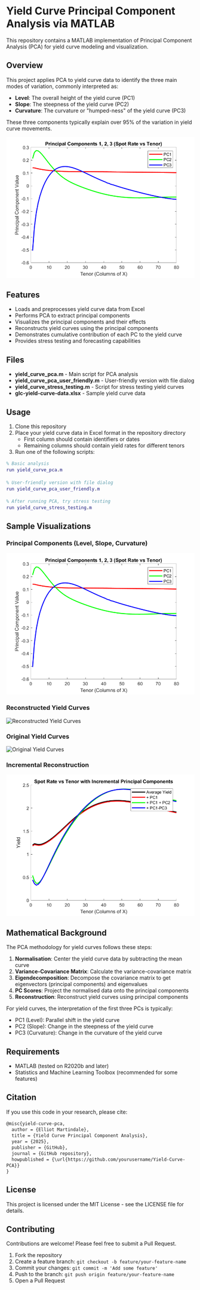 # Yield Curve Principal Component Analysis via MATLAB

This repository contains a MATLAB implementation of Principal Component Analysis (PCA) for yield curve modeling and visualization.

## Overview

This project applies PCA to yield curve data to identify the three main modes of variation, commonly interpreted as:
- **Level**: The overall height of the yield curve (PC1)
- **Slope**: The steepness of the yield curve (PC2)
- **Curvature**: The curvature or "humped-ness" of the yield curve (PC3)

These three components typically explain over 95% of the variation in yield curve movements.

![Principal Components](images/principal-components.png)

## Features

- Loads and preprocesses yield curve data from Excel
- Performs PCA to extract principal components
- Visualizes the principal components and their effects
- Reconstructs yield curves using the principal components
- Demonstrates cumulative contribution of each PC to the yield curve
- Provides stress testing and forecasting capabilities

## Files

- **yield_curve_pca.m** - Main script for PCA analysis
- **yield_curve_pca_user_friendly.m** - User-friendly version with file dialog
- **yield_curve_stress_testing.m** - Script for stress testing yield curves
- **glc-yield-curve-data.xlsx** - Sample yield curve data

## Usage

1. Clone this repository
2. Place your yield curve data in Excel format in the repository directory
   - First column should contain identifiers or dates
   - Remaining columns should contain yield rates for different tenors
3. Run one of the following scripts:

```matlab
% Basic analysis
run yield_curve_pca.m

% User-friendly version with file dialog
run yield_curve_pca_user_friendly.m

% After running PCA, try stress testing
run yield_curve_stress_testing.m
```

## Sample Visualizations

### Principal Components (Level, Slope, Curvature)
![Principal Components](images/principal-components.png)

### Reconstructed Yield Curves
![Reconstructed Yield Curves](images/reconstructed-curves.png)

### Original Yield Curves
![Original Yield Curves](images/original-curves.png)

### Incremental Reconstruction
![Incremental Reconstruction](images/incremental-reconstruction.png)

## Mathematical Background

The PCA methodology for yield curves follows these steps:

1. **Normalisation**: Center the yield curve data by subtracting the mean curve
2. **Variance-Covariance Matrix**: Calculate the variance-covariance matrix
3. **Eigendecomposition**: Decompose the covariance matrix to get eigenvectors (principal components) and eigenvalues
4. **PC Scores**: Project the normalised data onto the principal components
5. **Reconstruction**: Reconstruct yield curves using principal components

For yield curves, the interpretation of the first three PCs is typically:
- PC1 (Level): Parallel shift in the yield curve
- PC2 (Slope): Change in the steepness of the yield curve
- PC3 (Curvature): Change in the curvature of the yield curve

## Requirements

- MATLAB (tested on R2020b and later)
- Statistics and Machine Learning Toolbox (recommended for some features)

## Citation

If you use this code in your research, please cite:

```
@misc{yield-curve-pca,
  author = {Elliot Martindale},
  title = {Yield Curve Principal Component Analysis},
  year = {2025},
  publisher = {GitHub},
  journal = {GitHub repository},
  howpublished = {\url{https://github.com/yourusername/Yield-Curve-PCA}}
}
```

## License

This project is licensed under the MIT License - see the LICENSE file for details.

## Contributing

Contributions are welcome! Please feel free to submit a Pull Request.

1. Fork the repository
2. Create a feature branch: `git checkout -b feature/your-feature-name`
3. Commit your changes: `git commit -m 'Add some feature'`
4. Push to the branch: `git push origin feature/your-feature-name`
5. Open a Pull Request
